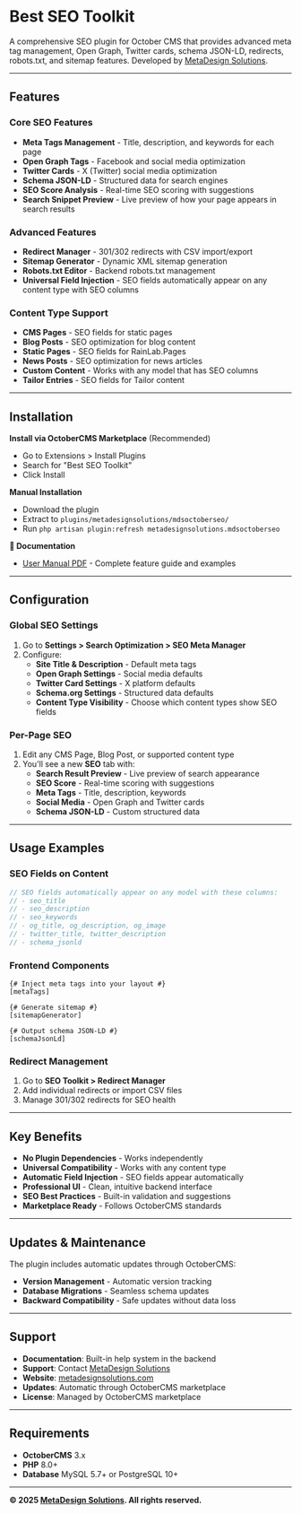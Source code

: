 # Best SEO Toolkit

A comprehensive SEO plugin for October CMS that provides advanced meta tag management, Open Graph, Twitter cards, schema JSON-LD, redirects, robots.txt, and sitemap features. Developed by [MetaDesign Solutions](https://metadesignsolutions.com/).

---

## Features

### **Core SEO Features**
- **Meta Tags Management** - Title, description, and keywords for each page
- **Open Graph Tags** - Facebook and social media optimization
- **Twitter Cards** - X (Twitter) social media optimization
- **Schema JSON-LD** - Structured data for search engines
- **SEO Score Analysis** - Real-time SEO scoring with suggestions
- **Search Snippet Preview** - Live preview of how your page appears in search results

### **Advanced Features**
- **Redirect Manager** - 301/302 redirects with CSV import/export
- **Sitemap Generator** - Dynamic XML sitemap generation
- **Robots.txt Editor** - Backend robots.txt management
- **Universal Field Injection** - SEO fields automatically appear on any content type with SEO columns

### **Content Type Support**
- **CMS Pages** - SEO fields for static pages
- **Blog Posts** - SEO optimization for blog content
- **Static Pages** - SEO fields for RainLab.Pages
- **News Posts** - SEO optimization for news articles
- **Custom Content** - Works with any model that has SEO columns
- **Tailor Entries** - SEO fields for Tailor content

---

## Installation

**Install via OctoberCMS Marketplace** (Recommended)
- Go to Extensions > Install Plugins
- Search for "Best SEO Toolkit"
- Click Install

**Manual Installation**
- Download the plugin
- Extract to `plugins/metadesignsolutions/mdsoctoberseo/`
- Run `php artisan plugin:refresh metadesignsolutions.mdsoctoberseo`

**📖 Documentation**
- [User Manual PDF](docs/user-manual.pdf) - Complete feature guide and examples

---

## Configuration

### **Global SEO Settings**
1. Go to **Settings > Search Optimization > SEO Meta Manager**
2. Configure:
   - **Site Title & Description** - Default meta tags
   - **Open Graph Settings** - Social media defaults
   - **Twitter Card Settings** - X platform defaults
   - **Schema.org Settings** - Structured data defaults
   - **Content Type Visibility** - Choose which content types show SEO fields

### **Per-Page SEO**
1. Edit any CMS Page, Blog Post, or supported content type
2. You'll see a new **SEO** tab with:
   - **Search Result Preview** - Live preview of search appearance
   - **SEO Score** - Real-time scoring with suggestions
   - **Meta Tags** - Title, description, keywords
   - **Social Media** - Open Graph and Twitter cards
   - **Schema JSON-LD** - Custom structured data

---

## Usage Examples

### **SEO Fields on Content**
```php
// SEO fields automatically appear on any model with these columns:
// - seo_title
// - seo_description  
// - seo_keywords
// - og_title, og_description, og_image
// - twitter_title, twitter_description
// - schema_jsonld
```

### **Frontend Components**
```twig
{# Inject meta tags into your layout #}
[metaTags]

{# Generate sitemap #}
[sitemapGenerator]

{# Output schema JSON-LD #}
[schemaJsonLd]
```

### **Redirect Management**
1. Go to **SEO Toolkit > Redirect Manager**
2. Add individual redirects or import CSV files
3. Manage 301/302 redirects for SEO health

---

## Key Benefits

- **No Plugin Dependencies** - Works independently
- **Universal Compatibility** - Works with any content type
- **Automatic Field Injection** - SEO fields appear automatically
- **Professional UI** - Clean, intuitive backend interface
- **SEO Best Practices** - Built-in validation and suggestions
- **Marketplace Ready** - Follows OctoberCMS standards

---

## Updates & Maintenance

The plugin includes automatic updates through OctoberCMS:
- **Version Management** - Automatic version tracking
- **Database Migrations** - Seamless schema updates
- **Backward Compatibility** - Safe updates without data loss

---

## Support

- **Documentation**: Built-in help system in the backend
- **Support**: Contact [MetaDesign Solutions](mailto:sales@metadesignsolutions.com)
- **Website**: [metadesignsolutions.com](https://metadesignsolutions.com/)
- **Updates**: Automatic through OctoberCMS marketplace
- **License**: Managed by OctoberCMS marketplace

---

## Requirements

- **OctoberCMS** 3.x
- **PHP** 8.0+
- **Database** MySQL 5.7+ or PostgreSQL 10+

---

**© 2025 [MetaDesign Solutions](https://metadesignsolutions.com/). All rights reserved.**
